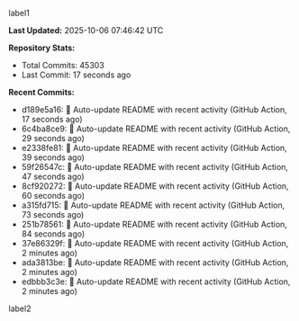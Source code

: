 
label1 
<!-- ACTIVITY_START -->
**Last Updated:** 2025-10-06 07:46:42 UTC

**Repository Stats:**
- Total Commits: 45303
- Last Commit: 17 seconds ago

**Recent Commits:**
- d189e5a16: 🤖 Auto-update README with recent activity (GitHub Action, 17 seconds ago)
- 6c4ba8ce9: 🤖 Auto-update README with recent activity (GitHub Action, 29 seconds ago)
- e2338fe81: 🤖 Auto-update README with recent activity (GitHub Action, 39 seconds ago)
- 59f26547c: 🤖 Auto-update README with recent activity (GitHub Action, 47 seconds ago)
- 8cf920272: 🤖 Auto-update README with recent activity (GitHub Action, 60 seconds ago)
- a315fd715: 🤖 Auto-update README with recent activity (GitHub Action, 73 seconds ago)
- 251b78561: 🤖 Auto-update README with recent activity (GitHub Action, 84 seconds ago)
- 37e86329f: 🤖 Auto-update README with recent activity (GitHub Action, 2 minutes ago)
- ada3813be: 🤖 Auto-update README with recent activity (GitHub Action, 2 minutes ago)
- edbbb3c3e: 🤖 Auto-update README with recent activity (GitHub Action, 2 minutes ago)
<!-- ACTIVITY_END -->

label2
